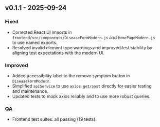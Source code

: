 ## v0.1.1 - 2025-09-24

### Fixed
- Corrected React UI imports in `frontend/src/components/DiseaseFormModern.js` and `HomePageModern.js` to use named exports.
- Resolved invalid element type warnings and improved test stability by aligning test expectations with the modern UI.

### Improved
- Added accessibility label to the remove symptom button in `DiseaseFormModern`.
- Simplified `apiService` to use `axios.get/post` directly for easier testing and maintenance.
- Updated tests to mock axios reliably and to use more robust queries.

### QA
- Frontend test suites: all passing (19 tests).


